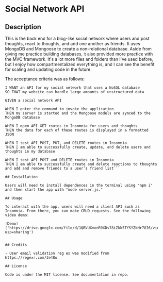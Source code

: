 # Social Network API

## Description

This is the back end for a blog-like social network where users and post thoughts, react to thoughts, and add one another as friends. It uses MongoDB and Mongoose to create a non-relational database. Aside from giving me practice building databases, it also provided more practice with the MVC framework. It's a lot more files and folders than I've used before, but I enjoy how compartmentalized everything is, and I can see the benefit for scaling and updating code in the future.

The acceptance criteria was as follows:

````AS A social media startup
I WANT an API for my social network that uses a NoSQL database
SO THAT my website can handle large amounts of unstructured data

GIVEN a social network API

WHEN I enter the command to invoke the application
THEN my server is started and the Mongoose models are synced to the MongoDB database

WHEN I open API GET routes in Insomnia for users and thoughts
THEN the data for each of these routes is displayed in a formatted JSON

WHEN I test API POST, PUT, and DELETE routes in Insomnia
THEN I am able to successfully create, update, and delete users and thoughts in my database

WHEN I test API POST and DELETE routes in Insomnia
THEN I am able to successfully create and delete reactions to thoughts and add and remove friends to a user’s friend list```

## Installation

Users will need to install dependences in the terminal using 'npm i' and then start the app with "node server.js."

## Usage

To interact with the app, users will need a client API such as Insomnia. From there, you can make CRUD requests. See the following video demo:

[Demo]('https://drive.google.com/file/d/1QBVUXvonR0XDv78iZkk5TYSYZkNr78I6/view?usp=sharing')


## Credits

- User email validation reg ex was modified from https://regexr.com/3e48o

## License

Code is under the MIT license. See documentation in repo.

````
